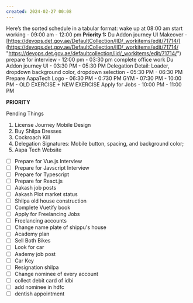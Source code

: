 ```yaml
---
created: 2024-02-27 00:08
---
```

Here’s the sorted schedule in a tabular format:
 wake up at 08:00 am 
start working - 09:00 am - 12:00 pm **Priority 1:** Du Addon journey UI Makeover - [https://devops.det.gov.ae/DefaultCollection/IID/_workitems/edit/71714/](https://devops.det.gov.ae/DefaultCollection/IID/_workitems/edit/71714/ "https://devops.det.gov.ae/defaultcollection/iid/_workitems/edit/71714/")
prepare for interview - 12:00 pm - 03:30 pm
complete office work Du Addon journey UI - 03:30 PM - 05:30 PM
Delegation Detail: Loader, dropdown background color, dropdown selection - 05:30 PM - 06:30 PM
Prepare AapaTech Logo - 06:30 PM - 0:730 PM
GYM - 07:30 PM - 10:00 PM - OLD EXERCISE + NEW EXERCISE 
Apply for Jobs - 10:00 PM - 11:00 PM


**PRIORITY**


Pending Things

1. License Journey Mobile Design
2. Buy Shilpa Dresses
3. Cockroach Kill
4. Delegation Signatures: Mobile button, spacing, and background color;
5. Aapa Tech Website

- [ ] Prepare for Vue.js Interview
- [ ] Prepare for Javscript Interview
- [ ] Prepare for Typescript
- [ ] Prepare for React.js
- [ ] Aakash job posts
- [ ] Aakash Plot market status
- [ ] Shilpa old house construction
- [ ] Complete Vuetify book
- [ ] Apply for Freelancing Jobs
- [ ] Freelancing accounts
- [ ] Change name plate of shippu's house
- [ ] Academy plan
- [ ] Sell Both Bikes
- [ ] Look for car
- [ ] Aademy job post
- [ ] Car Key
- [ ] Resignation shilpa
- [ ] Change nominee of every account
- [ ] collect debit card of idbi
- [ ] add nominee in hdfc
- [ ] dentish appointment